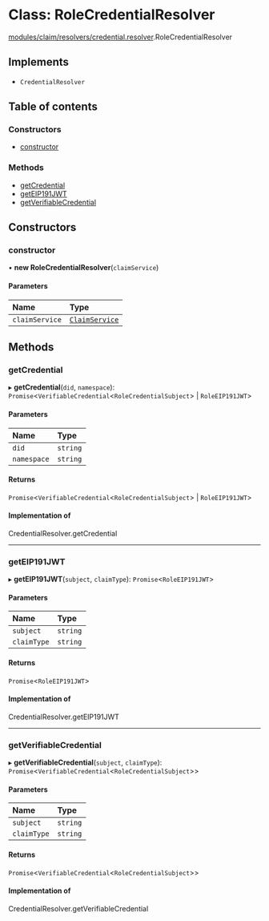 # Class: RoleCredentialResolver

[modules/claim/resolvers/credential.resolver](../modules/modules_claim_resolvers_credential_resolver.md).RoleCredentialResolver

## Implements

- `CredentialResolver`

## Table of contents

### Constructors

- [constructor](modules_claim_resolvers_credential_resolver.RoleCredentialResolver.md#constructor)

### Methods

- [getCredential](modules_claim_resolvers_credential_resolver.RoleCredentialResolver.md#getcredential)
- [getEIP191JWT](modules_claim_resolvers_credential_resolver.RoleCredentialResolver.md#geteip191jwt)
- [getVerifiableCredential](modules_claim_resolvers_credential_resolver.RoleCredentialResolver.md#getverifiablecredential)

## Constructors

### constructor

• **new RoleCredentialResolver**(`claimService`)

#### Parameters

| Name | Type |
| :------ | :------ |
| `claimService` | [`ClaimService`](modules_claim_services_claim_service.ClaimService.md) |

## Methods

### getCredential

▸ **getCredential**(`did`, `namespace`): `Promise`<`VerifiableCredential`<`RoleCredentialSubject`\> \| `RoleEIP191JWT`\>

#### Parameters

| Name | Type |
| :------ | :------ |
| `did` | `string` |
| `namespace` | `string` |

#### Returns

`Promise`<`VerifiableCredential`<`RoleCredentialSubject`\> \| `RoleEIP191JWT`\>

#### Implementation of

CredentialResolver.getCredential

___

### getEIP191JWT

▸ **getEIP191JWT**(`subject`, `claimType`): `Promise`<`RoleEIP191JWT`\>

#### Parameters

| Name | Type |
| :------ | :------ |
| `subject` | `string` |
| `claimType` | `string` |

#### Returns

`Promise`<`RoleEIP191JWT`\>

#### Implementation of

CredentialResolver.getEIP191JWT

___

### getVerifiableCredential

▸ **getVerifiableCredential**(`subject`, `claimType`): `Promise`<`VerifiableCredential`<`RoleCredentialSubject`\>\>

#### Parameters

| Name | Type |
| :------ | :------ |
| `subject` | `string` |
| `claimType` | `string` |

#### Returns

`Promise`<`VerifiableCredential`<`RoleCredentialSubject`\>\>

#### Implementation of

CredentialResolver.getVerifiableCredential
